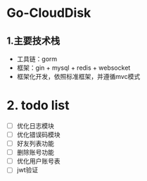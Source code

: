 # Go-CloudDisk

## 1.主要技术栈
+ 工具链：gorm
+ 框架：gin + mysql + redis + websocket
+ 框架化开发，依照标准框架，并遵循mvc模式

# 2. todo list

- [ ] 优化日志模块
- [ ] 优化错误码模块
- [ ] 好友列表功能
- [ ] 删除账号功能
- [ ] 优化用户账号表
- [ ] jwt验证
